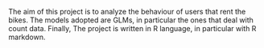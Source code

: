 The aim of this project is to analyze the behaviour of users that rent the bikes.
The models adopted are GLMs, in particular the ones that deal with count data.
Finally, The project is written in R language, in particular with R markdown.
